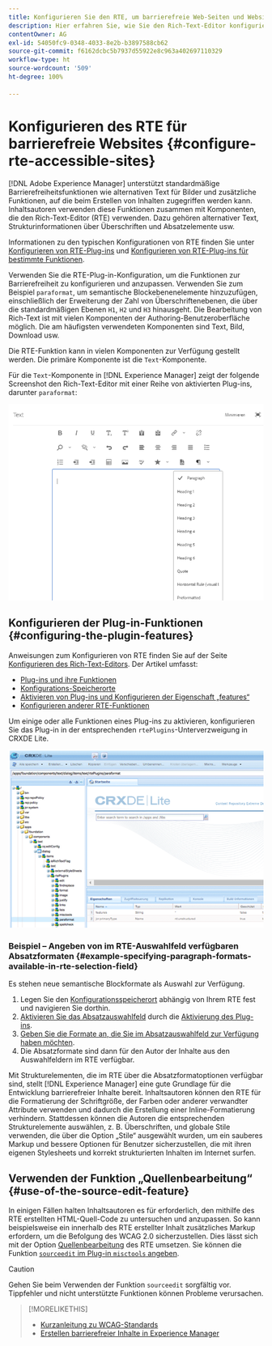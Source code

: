 ```yaml
---
title: Konfigurieren Sie den RTE, um barrierefreie Web-Seiten und Websites zu erstellen.
description: Hier erfahren Sie, wie Sie den Rich-Text-Editor konfigurieren, um barrierefreie Websites in [!DNL Adobe Experience Manager] zu erstellen.
contentOwner: AG
exl-id: 54050fc9-0348-4033-8e2b-b3897588cb62
source-git-commit: f6162dcbc5b7937d55922e8c963a402697110329
workflow-type: ht
source-wordcount: '509'
ht-degree: 100%

---
```


# Konfigurieren des RTE für barrierefreie Websites {#configure-rte-accessible-sites}

[!DNL Adobe Experience Manager] unterstützt standardmäßige Barrierefreiheitsfunktionen wie alternativen Text für Bilder und zusätzliche Funktionen, auf die beim Erstellen von Inhalten zugegriffen werden kann. Inhaltsautoren verwenden diese Funktionen zusammen mit Komponenten, die den Rich-Text-Editor (RTE) verwenden. Dazu gehören alternativer Text, Strukturinformationen über Überschriften und Absatzelemente usw.

Informationen zu den typischen Konfigurationen von RTE finden Sie unter [Konfigurieren von RTE-Plug-ins](rich-text-editor.md) und [Konfigurieren von RTE-Plug-ins für bestimmte Funktionen](configure-rich-text-editor-plug-ins.md).

Verwenden Sie die RTE-Plug-in-Konfiguration, um die Funktionen zur Barrierefreiheit zu konfigurieren und anzupassen. Verwenden Sie zum Beispiel `paraformat`, um semantische Blockebenenelemente hinzuzufügen, einschließlich der Erweiterung der Zahl von Überschriftenebenen, die über die standardmäßigen Ebenen `H1`, `H2` und `H3` hinausgeht. Die Bearbeitung von Rich-Text ist mit vielen Komponenten der Authoring-Benutzeroberfläche möglich. Die am häufigsten verwendeten Komponenten sind Text, Bild, Download usw.

Die RTE-Funktion kann in vielen Komponenten zur Verfügung gestellt werden. Die primäre Komponente ist die `Text`-Komponente.

Für die `Text`-Komponente in [!DNL Experience Manager] zeigt der folgende Screenshot den Rich-Text-Editor mit einer Reihe von aktivierten Plug-ins, darunter `paraformat`:

![RTE-Text-Komponente im Vollbildmodus](assets/rte-toolbar-full-screen-mode.png)

## Konfigurieren der Plug-in-Funktionen {#configuring-the-plugin-features}

Anweisungen zum Konfigurieren von RTE finden Sie auf der Seite [Konfigurieren des Rich-Text-Editors](rich-text-editor.md). Der Artikel umfasst:

* [Plug-ins und ihre Funktionen](rich-text-editor.md#aboutplugins)
* [Konfigurations-Speicherorte](rich-text-editor.md#understand-the-configuration-paths-and-locations)
* [Aktivieren von Plug-ins und Konfigurieren der Eigenschaft „features“](rich-text-editor.md#enable-rte-functionalities-by-activating-plug-ins)
* [Konfigurieren anderer RTE-Funktionen](rich-text-editor.md#enable-rte-functionalities-by-activating-plug-ins)

Um einige oder alle Funktionen eines Plug-ins zu aktivieren, konfigurieren Sie das Plug-in in der entsprechenden `rtePlugins`-Unterverzweigung in CRXDE Lite.

![Beispiel für ein rtePlugin in CRXDE Lite](assets/example-rteplugin-crxde-lite.png)

### Beispiel – Angeben von im RTE-Auswahlfeld verfügbaren Absatzformaten {#example-specifying-paragraph-formats-available-in-rte-selection-field}

Es stehen neue semantische Blockformate als Auswahl zur Verfügung.

1. Legen Sie den [Konfigurationsspeicherort](rich-text-editor.md#understand-the-configuration-paths-and-locations) abhängig von Ihrem RTE fest und navigieren Sie dorthin.
1. [Aktivieren Sie das Absatzauswahlfeld](rich-text-editor.md) durch die [Aktivierung des Plug-ins](rich-text-editor.md#enable-rte-functionalities-by-activating-plug-ins).
1. [Geben Sie die Formate an, die Sie im Absatzauswahlfeld zur Verfügung haben möchten](rich-text-editor.md).
1. Die Absatzformate sind dann für den Autor der Inhalte aus den Auswahlfeldern im RTE verfügbar.

Mit Strukturelementen, die im RTE über die Absatzformatoptionen verfügbar sind, stellt [!DNL Experience Manager] eine gute Grundlage für die Entwicklung barrierefreier Inhalte bereit. Inhaltsautoren können den RTE für die Formatierung der Schriftgröße, der Farben oder anderer verwandter Attribute verwenden und dadurch die Erstellung einer Inline-Formatierung verhindern. Stattdessen können die Autoren die entsprechenden Strukturelemente auswählen, z. B. Überschriften, und globale Stile verwenden, die über die Option „Stile“ ausgewählt wurden, um ein sauberes Markup und bessere Optionen für Benutzer sicherzustellen, die mit ihren eigenen Stylesheets und korrekt strukturierten Inhalten im Internet surfen.

## Verwenden der Funktion „Quellenbearbeitung“ {#use-of-the-source-edit-feature}

In einigen Fällen halten Inhaltsautoren es für erforderlich, den mithilfe des RTE erstellten HTML-Quell-Code zu untersuchen und anzupassen. So kann beispielsweise ein innerhalb des RTE erstellter Inhalt zusätzliches Markup erfordern, um die Befolgung des WCAG 2.0 sicherzustellen. Dies lässt sich mit der Option [Quellenbearbeitung](rich-text-editor.md#aboutplugins) des RTE umsetzen. Sie können die Funktion [`sourceedit` im Plug-in `misctools` angeben](rich-text-editor.md#aboutplugins).

>[!CAUTION]
>
>Gehen Sie beim Verwenden der Funktion `sourceedit` sorgfältig vor. Tippfehler und nicht unterstützte Funktionen können Probleme verursachen.

<!--
TBD ENGREVIEW: Is this only applicable to Classic UI? 

## Adding Support for further HTML Elements and Attributes {#adding-support-for-additional-html-elements-and-attributes}

To further extend the accessibility features of [!DNL Experience Manager], it is possible to extend the existing components based on the RTE (such as the `Text` and `Table` components) with extra elements and attributes.

The following procedure illustrates how to extend the `Table` component with a `Caption` element that provides information about a data table to assistive technology users:

### Example: Add a caption to a table properties dialog {#example-adding-the-caption-to-the-table-properties-dialog}

In the constructor of the `TablePropertiesDialog`, add an extra text input field that is used for editing the caption. Set the `itemId` to `caption` (the DOM attribute’s name) to automatically handle its content.

In a `Table`, set the attribute to the DOM element or or remove it from the DOM element. The dialog in the `config` object passed the value. Set or remove the DOM attributes using the corresponding `CQ.form.rte.Common` methods (`com` is a shortcut for `CQ.form.rte.Common`). Using `CQ.form.rte.Common` methods avoids common pitfalls with browser implementations.

>[!NOTE]
>
>This procedure is only suitable for the classic UI.

### Step-by-step instructions {#step-by-step-instructions}

1. Start CRXDE Lite. For example: [http://localhost:4502/crx/de/](http://localhost:4502/crx/de/)

1. Copy `/libs/cq/ui/widgets/source/widgets/form/rte/commands/Table.js` to `/apps/cq/ui/widgets/source/widgets/form/rte/commands/Table.js`. Create intermediate folders if those do not exist.

1. Copy `/libs/cq/ui/widgets/source/widgets/form/rte/plugins/TablePropertiesDialog.js` to `/apps/cq/ui/widgets/source/widgets/form/rte/plugins/TablePropertiesDialog.js`.

1. Open `/apps/cq/ui/widgets/source/widgets/form/rte/plugins/TablePropertiesDialog.js` file to edit.

1. In the `constructor` method, before the mention of `var dialogRef = this;`, add the following code:

   ```javascript
   editItems.push({
       "itemId": "caption",
       "name": "caption",
       "xtype": "textfield",
       "fieldLabel": CQ.I18n.getMessage("Caption"),
       "value": (this.table && this.table.caption ? this.table.caption.textContent : "")
   });
   ```

1. Open `/apps/cq/ui/widgets/source/widgets/form/rte/commands/Table.js` file.

1. Add the following code at the end of the `transferConfigToTable` method:

   ```javascript
   /**
    * Adds Caption Element
   */
   var captionElement;
   if (dom.firstChild && dom.firstChild.tagName.toLowerCase() == "caption")
   {
      captionElement = dom.firstChild;
   }
   if (config.caption)
   {
       var captionTextNode = document.createTextNode(config.caption)
       if (captionElement)
       {
          dom.replaceNode(captionElement.firstChild,captionTextNode);
       } else
       {
           captionElement = document.createElement("caption");
           captionElement.appendChild(captionTextNode);
           if (dom.childNodes.length>0)
           {
              dom.insertBefore(captionElement, dom.firstChild);
           } else
           {
              dom.appendChild(captionElement);
           }
       }
   } else if (captionElement)
   {
     dom.removeChild(captionElement);
   }
   ```

1. To save your changes, click **[!UICONTROL Save All]**.

## Best practices and limitations {#best-practices-limitations-tips}

* A plain text field is not the only type of input allowed for the value of the caption element. You can use any ExtJS widget, that provides the caption’s value through its `getValue()` method.
* To add editing capabilities for more elements and attributes, ensure that:

  * The `itemId` property for each corresponding field is set to the name of the appropriate DOM attribute (`TablePropertiesDialog`).
  * The attribute is set and/or removed on the DOM element explicitly (`Table`).
-->

>[!MORELIKETHIS]
>
>* [Kurzanleitung zu WCAG-Standards](/help/compliance/accessibility/quick-guide-wcag.md)
>* [Erstellen barrierefreier Inhalte in Experience Manager](/help/sites-cloud/authoring/page-editor/accessible-content.md)
